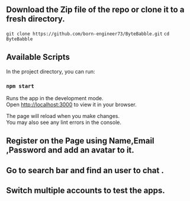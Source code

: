 ## Download the Zip file of the repo or clone it to a fresh directory.

`git clone https://github.com/born-engineer73/ByteBabble.git`
`cd ByteBabble`

## Available Scripts

In the project directory, you can run:

### `npm start`

Runs the app in the development mode.\
Open [http://localhost:3000](http://localhost:3000) to view it in your browser.

The page will reload when you make changes.\
You may also see any lint errors in the console.


## Register on the Page using Name,Email ,Password and add an avatar to it.

## Go to search bar and find an user to chat .

## Switch multiple accounts to test the apps.